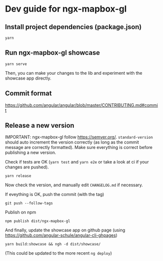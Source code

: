 # Dev guide for ngx-mapbox-gl

## Install project dependencies (package.json)
```
yarn
```

## Run ngx-mapbox-gl showcase
```
yarn serve
```

Then, you can make your changes to the lib and experiment with the showcase app directly.

## Commit format

https://github.com/angular/angular/blob/master/CONTRIBUTING.md#commit

## Release a new version

IMPORTANT: ngx-mapbox-gl follow https://semver.org/.
`standard-version` should auto increment the version correctly (as long as the commit message are correctly formatted). Make sure everything is correct before publishing a new version.

Check if tests are OK (`yarn test` and `yarn e2e` or take a look at ci if your changes are pushed).

```
yarn release
```

Now check the version, and manually edit `CHANGELOG.md` if necessary.

If eveything is OK, push the commit (with the tag)

```
git push --follow-tags
```

Publish on npm

```
npm publish dist/ngx-mapbox-gl
```

And finally, update the showcase app on github page (using https://github.com/angular-schule/angular-cli-ghpages)

```
yarn build:showcase && ngh -d dist/showcase/
```

(This could be updated to the more recent `ng deploy`)
